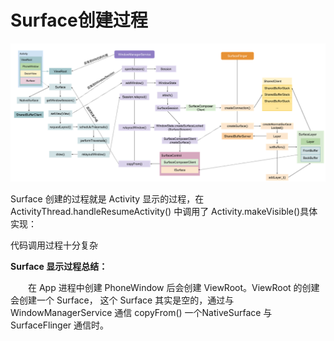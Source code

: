 # Surface创建过程
![image](images/image4.png)

Surface 创建的过程就是 Activity 显示的过程，在 ActivityThread.handleResumeActivity() 中调用了 Activity.makeVisible()具体实现：

代码调用过程十分复杂

**Surface 显示过程总结：**

　　在 App 进程中创建 PhoneWindow 后会创建 ViewRoot。ViewRoot 的创建会创建一个 Surface，
这个 Surface 其实是空的，通过与 WindowManagerService 通信 copyFrom() 一个NativeSurface 与 SurfaceFlinger 通信时。

